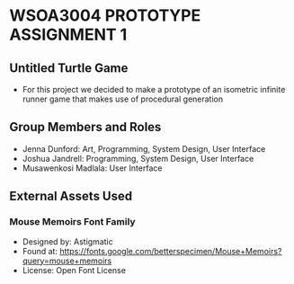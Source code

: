 # WSOA3004 PROTOTYPE ASSIGNMENT 1

## Untitled Turtle Game
- For this project we decided to make a prototype of an isometric infinite runner game that makes use of procedural generation

## Group Members and Roles
- Jenna Dunford: Art, Programming, System Design, User Interface
- Joshua Jandrell: Programming, System Design, User Interface
- Musawenkosi Madlala: User Interface

## External Assets Used
### Mouse Memoirs Font Family
- Designed by: Astigmatic
- Found at: https://fonts.google.com/betterspecimen/Mouse+Memoirs?query=mouse+memoirs
- License: Open Font License


